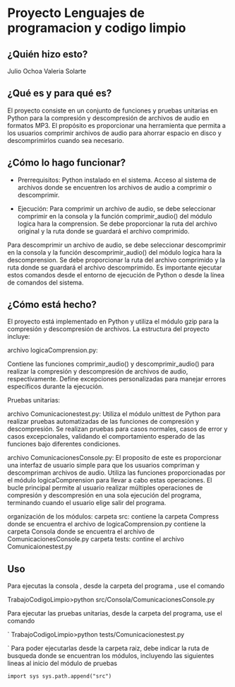 # Proyecto Lenguajes de programacion y codigo limpio

## ¿Quién hizo esto?
Julio Ochoa 
Valeria Solarte

## ¿Qué es y para qué es?

El proyecto consiste en un conjunto de funciones y pruebas unitarias en Python para la compresión y descompresión de archivos de audio en formatos MP3. El propósito es proporcionar una herramienta que permita a los usuarios comprimir archivos de audio para ahorrar espacio en disco y descomprimirlos cuando sea necesario.

## ¿Cómo lo hago funcionar?

- Prerrequisitos:
Python instalado en el sistema.
Acceso al sistema de archivos donde se encuentren los archivos de audio a comprimir o descomprimir.

- Ejecución:
Para comprimir un archivo de audio, se debe seleccionar comprimir en la consola  y la función comprimir_audio() del módulo logica hara la comprension. Se debe proporcionar la ruta del archivo original  y la ruta donde se guardará el archivo comprimido.

Para descomprimir un archivo de audio, se debe seleccionar descomprimir en la consola y la función descomprimir_audio() del módulo logica hara la descomprension. Se debe proporcionar la ruta del archivo comprimido y la ruta donde se guardará el archivo descomprimido.
Es importante ejecutar estos comandos desde el entorno de ejecución de Python o desde la línea de comandos del sistema.

## ¿Cómo está hecho?

El proyecto está implementado en Python y utiliza el módulo gzip para la compresión y descompresión de archivos. La estructura del proyecto incluye:

archivo logicaComprension.py:

Contiene las funciones comprimir_audio() y descomprimir_audio() para realizar la compresión y descompresión de archivos de audio, respectivamente.
Define excepciones personalizadas para manejar errores específicos durante la ejecución.

Pruebas unitarias:

archivo Comunicacionestest.py:
Utiliza el módulo unittest de Python para realizar pruebas automatizadas de las funciones de compresión y descompresión.
Se realizan pruebas para casos normales, casos de error y casos excepcionales, validando el comportamiento esperado de las funciones bajo diferentes condiciones.

archivo ComunicacionesConsole.py:
El proposito de este es proporcionar una interfaz de usuario simple para que los usuarios compriman y descompriman archivos de audio. Utiliza las funciones proporcionadas por el módulo logicaComprension para llevar a cabo estas operaciones. El bucle principal permite al usuario realizar múltiples operaciones de compresión y descompresión en una sola ejecución del programa, terminando cuando el usuario elige salir del programa.

organización de los módulos:
carpeta src:
contiene la carpeta Compress donde se encuentra el archivo de logicaComprension.py
contiene la carpeta Consola donde se encuentra el archivo de ComunicacionesConsole.py
carpeta tests:
contine el archivo Comunicaionestest.py

## Uso

Para ejecutas la consola , desde la carpeta del programa , use el comando 

 TrabajoCodigoLimpio>python src/Consola/ComunicacionesConsole.py

Para ejecutar las pruebas unitarias, desde la carpeta del programa, use el comando

`
  TrabajoCodigoLimpio>python tests/Comunicacionestest.py


`
Para poder ejecutarlas desde la carpeta raiz, debe indicar la ruta de busqueda donde se encuentran los
módulos, incluyendo las siguientes lineas al inicio del módulo de pruebas

`
  import sys
  sys.path.append("src")
`